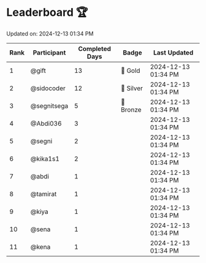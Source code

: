 # Leaderboard 🏆

Updated on: 2024-12-13 01:34 PM

| Rank | Participant       | Completed Days | Badge      | Last Updated         |
|------|-------------------|----------------|------------|----------------------|
| 1    | @gift             | 13             | 🏅 Gold     | 2024-12-13 01:34 PM |
| 2    | @sidocoder        | 12             | 🥈 Silver   | 2024-12-13 01:34 PM |
| 3    | @segnitsega       | 5              | 🥉 Bronze   | 2024-12-13 01:34 PM |
| 4    | @Abdi036          | 3              |            | 2024-12-13 01:34 PM |
| 5    | @segni            | 2              |            | 2024-12-13 01:34 PM |
| 6    | @kika1s1          | 2              |            | 2024-12-13 01:34 PM |
| 7    | @abdi             | 1              |            | 2024-12-13 01:34 PM |
| 8    | @tamirat          | 1              |            | 2024-12-13 01:34 PM |
| 9    | @kiya             | 1              |            | 2024-12-13 01:34 PM |
| 10   | @sena             | 1              |            | 2024-12-13 01:34 PM |
| 11   | @kena             | 1              |            | 2024-12-13 01:34 PM |
